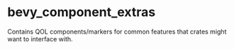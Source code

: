 # bevy_component_extras
Contains QOL components/markers for common features that crates might want to interface with.
